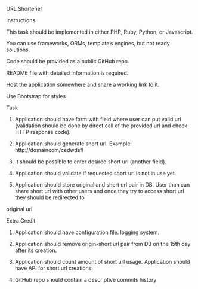 
URL Shortener


Instructions

This task should be implemented in either PHP, Ruby, Python, or Javascript. 

You can use frameworks, ORMs, template’s engines, but not ready solutions. 

Code should be provided as a public GitHub repo. 

README file with detailed information is required. 

Host the application somewhere and share a working link to it.

Use Bootstrap for styles.


Task

1. Application should have form with field where user can put valid url (validation should be done by direct call of the provided url and check HTTP response code).

2. Application should generate short url. Example: http://domaincom/cedwdsfl

3. It should be possible to enter desired short url (another field).

4. Application should validate if requested short url is not in use yet.

5. Application should store original and short url pair in DB. User than can share short url with other users and once they try to access short url they should be redirected to

original url.


Extra Credit

1. Application should have configuration file. logging system.

2. Application should remove origin-short url pair from DB on the 15th day after its creation.

3. Application should count amount of short url usage. Application should have API for short url creations.

4. GitHub repo should contain a descriptive commits history
